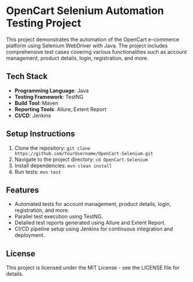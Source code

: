 # OpenCart Selenium Automation Testing Project

This project demonstrates the automation of the OpenCart e-commerce platform using Selenium WebDriver with Java. The project includes comprehensive test cases covering various functionalities such as account management, product details, login, registration, and more.

## Tech Stack
- **Programming Language**: Java
- **Testing Framework**: TestNG
- **Build Tool**: Maven
- **Reporting Tools**: Allure, Extent Report
- **CI/CD**: Jenkins

## Setup Instructions
1. Clone the repository: `git clone https://github.com/YourUsername/OpenCart-Selenium.git`
2. Navigate to the project directory: `cd OpenCart-Selenium`
3. Install dependencies: `mvn clean install`
4. Run tests: `mvn test`

## Features
- Automated tests for account management, product details, login, registration, and more.
- Parallel test execution using TestNG.
- Detailed test reports generated using Allure and Extent Report.
- CI/CD pipeline setup using Jenkins for continuous integration and deployment.

## License
This project is licensed under the MIT License - see the LICENSE file for details.
